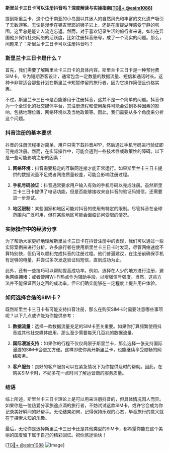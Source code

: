**斯里兰卡三日卡可以注册抖音吗？深度解读与实操指南[[TG💪+ @esim1088](https://t.me/s/esim1088)]**

提到斯里兰卡，这个位于南亚的小岛国以其迷人的自然风光和丰富的文化遗产吸引了无数游客。无论是漫步在锡吉里耶的狮子岩上，还是在康提湖畔感受宁静的氛围，这里总是能让人流连忘返。然而，对于喜欢记录生活的旅行者来说，如何在异国他乡保持社交网络的活跃度，比如注册抖音账号，成了一个现实的问题。那么，问题来了：斯里兰卡三日卡可以注册抖音吗？

### 斯里兰卡三日卡是什么？

首先，我们需要了解斯里兰卡三日卡的具体内容。斯里兰卡三日卡是一种预付费SIM卡，专为短期游客设计，通常包含一定数量的数据流量、短信和通话时长。这种卡非常适合那些计划在斯里兰卡短暂停留的旅行者，因为它操作简便且价格实惠。

不过，斯里兰卡三日卡是否能够用于注册抖音，这并不是一个简单的问题。抖音作为一个全球化的社交媒体平台，其注册流程和使用条件可能会受到多种因素的影响，包括地理位置、网络环境以及当地政策等。因此，我们需要从多个角度来分析这个问题。

### 抖音注册的基本要求

抖音的注册流程相对简单，用户只需下载抖音APP，然后通过手机号码进行验证即可完成注册。然而，在实际操作中，可能会遇到一些技术性或政策性的障碍。以下是一些可能影响注册的因素：

1. **网络环境**：抖音需要稳定的互联网连接才能正常运行。如果斯里兰卡三日卡提供的数据流量不足或者网络质量较差，可能会影响注册过程。
   
2. **手机号码验证**：抖音通常要求用户输入有效的手机号码以完成注册。虽然斯里兰卡三日卡提供了电话功能，但是否能够接收来自抖音的验证码短信，还需要进一步测试。

3. **地区限制**：某些国家和地区可能对抖音的使用有特定的限制。尽管抖音在全球范围内广泛可用，但在某些地区可能会面临访问受限的情况。

### 实际操作中的经验分享

为了帮助大家更好地理解斯里兰卡三日卡在抖音注册中的表现，我们可以通过一些实际案例来进行分析。许多旅行者在使用斯里兰卡三日卡时发现，尽管网络速度不算特别快，但仍可以顺利完成抖音的注册过程。他们普遍建议，在注册前确保手机有足够的电量，并尝试多次发送验证码短信，直到成功为止。

此外，还有一些技巧可以帮助提高成功率。例如，选择在人少的地方进行注册，避免网络拥堵；或者使用Wi-Fi热点作为辅助手段，以增强信号强度。当然，这些方法并不能保证百分之百的成功率，但它们确实能够在一定程度上提升用户体验。

### 如何选择合适的SIM卡？

既然斯里兰卡三日卡有可能支持抖音注册，那么在购买SIM卡时需要注意哪些事项呢？以下几点或许能为你提供参考：

1. **数据流量**：选择一款数据流量充足的SIM卡至关重要。如果你打算频繁使用抖音或其他社交媒体应用，那么至少需要每天几百兆的数据流量。

2. **国际漫游支持**：如果你的行程不仅仅局限于斯里兰卡，那么选择一张支持国际漫游的SIM卡会更加方便。这样即使你离开斯里兰卡，也能继续享受顺畅的网络服务。

3. **客户服务**：良好的客户服务可以在紧急情况下为你提供及时的帮助。因此，在购买SIM卡时，不妨多花一点时间了解运营商的服务质量。

### 结语

综上所述，斯里兰卡三日卡理论上是可以用来注册抖音的，但具体情况因人而异。如果你是一位热爱分享旅途点滴的旅行者，不妨试试这款SIM卡，或许它会成为你记录美好瞬间的好帮手。无论结果如何，记得保持乐观的心态，毕竟旅行的意义就在于探索未知的乐趣。

最后，无论你是选择斯里兰卡三日卡还是其他类型的SIM卡，都希望你能在这个美丽的国度留下属于自己的精彩回忆。祝你旅途愉快！

[[TG💪+ @esim1088](https://t.me/s/esim1088) ![Image](https://i.postimg.cc/4NQfJmqS/Snipaste-2025-05-13-00-14-12.png)]